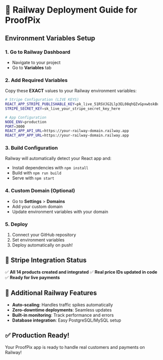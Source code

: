 # 🚀 Railway Deployment Guide for ProofPix

## Environment Variables Setup

### 1. Go to Railway Dashboard
- Navigate to your project
- Go to **Variables** tab

### 2. Add Required Variables

Copy these **EXACT** values to your Railway environment variables:

```bash
# Stripe Configuration (LIVE KEYS)
REACT_APP_STRIPE_PUBLISHABLE_KEY=pk_live_51RSVJG2Llp3EL08qhQZvGpxwbskBuWayc5aFARPVEC6CImCuuXiIj0vK8TJs0T10aVWGP1XpuJOXmEnwx5Z8s6g00kdDH5IAY
STRIPE_SECRET_KEY=sk_live_your_stripe_secret_key_here

# App Configuration
NODE_ENV=production
PORT=3000
REACT_APP_API_URL=https://your-railway-domain.railway.app
REACT_APP_APP_URL=https://your-railway-domain.railway.app
```

### 3. Build Configuration
Railway will automatically detect your React app and:
- Install dependencies with `npm install`
- Build with `npm run build`
- Serve with `npm start`

### 4. Custom Domain (Optional)
- Go to **Settings** > **Domains**
- Add your custom domain
- Update environment variables with your domain

### 5. Deploy
1. Connect your GitHub repository
2. Set environment variables
3. Deploy automatically on push!

## 🎯 Stripe Integration Status
✅ **All 14 products created and integrated**
✅ **Real price IDs updated in code**
✅ **Ready for live payments**

## 🔧 Additional Railway Features
- **Auto-scaling**: Handles traffic spikes automatically
- **Zero-downtime deployments**: Seamless updates
- **Built-in monitoring**: Track performance and errors
- **Database integration**: Easy PostgreSQL/MySQL setup

## ✅ Production Ready!
Your ProofPix app is ready to handle real customers and payments on Railway! 